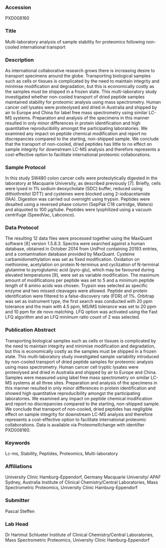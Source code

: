 ### Accession
PXD008160

### Title
Multi-laboratory analysis of sample stability for proteomics following non-cooled international transport

### Description
As international collaborative research grows there is increasing desire to transport specimens around the globe. Transporting biological samples such as cells or tissues is complicated by the need to maintain integrity and minimise modification and degradation, but this is economically costly as the samples must be shipped in a frozen state. This multi-laboratory study investigated whether non-cooled transport of dried peptide samples maintained stability for proteomic analysis using mass spectrometry. Human cancer cell lysates were proteolysed and dried in Australia and shipped by air to Europe and China for label free mass spectrometry using similar LC-MS systems. Preparation and analysis of the specimens in this manner resulted in only minor differences in protein identification and high quantitative reproducibility amongst the participating laboratories. We examined any impact on peptide chemical modification and report no discrepancies compared to the starting, non-shipped sample. We conclude that the transport of non-cooled, dried peptides has little to no effect on sample integrity for downstream LC-MS analysis and therefore represents a cost-effective option to facilitate international proteomic collaborations.

### Sample Protocol
In this study SW480 colon cancer cells were proteolytically digested in the laboratory at Macquarie University, as described previously [7]. Briefly, cells were lysed in 1% sodium deoxycholate (SDC) buffer, reduced using dithiothreitol (DTT) and cysteines were blocked using 2-iodoacetamide (IAA). Digestion was carried out overnight using trypsin. Peptides were desalted using a reversed phase column (SepPak C18 cartridge, Waters) and aliquoted to 100 µg/tube. Peptides were lyophilized using a vacuum centrifuge (SpeedVac, Labconco).

### Data Protocol
The resulting 12 data files were processed together using the MaxQuant software [8] version 1.5.8.3. Spectra were searched against a human database, obtained in October 2014 from UniProt containing 20193 entries, and a contamination database provided by MaxQuant. Cysteine carbamidomethylation was set as fixed modification. Oxidation on methionine, acetylation on protein N-terminus and cyclization of N-terminal glutamine to pyroglutamic acid (pyro-glu), which may be favoured during elevated temperatures [9], were set as variable modification. The maximum amount of modifications per peptide was set to 5 and a minimum peptide length of 6 amino acids was chosen. Trypsin was selected as specific enzyme and two missed cleavages were allowed. Peptide and protein identification were filtered to a false-discovery rate (FDR) of 1%. Orbitrap was set as instrument type, the first search was conducted with 20 ppm tolerance and the main with 4.5 ppm, MS/MS tolerance was set to 20 ppm and 10 ppm for de novo matching. LFQ option was activated using the Fast LFQ algorithm and an LFQ minimum ratio count of 2 was selected.

### Publication Abstract
Transporting biological samples such as cells or tissues is complicated by the need to maintain integrity and minimise modification and degradation, but this is economically costly as the samples must be shipped in a frozen state. This multi-laboratory study investigated sample variability introduced by non-cooled transport of dried peptide samples for proteomic analysis using mass spectrometry. Human cancer cell tryptic lysates were proteolysed and dried in Australia and shipped by air to Europe and China. Samples were measured using label free mass spectrometry on similar LC-MS systems at all three sites. Preparation and analysis of the specimens in this manner resulted in only minor differences in protein identification and showed high quantitative reproducibility amongst the participating laboratories. We examined any impact on peptide chemical modification and report no discrepancies compared to the starting, non-shipped sample. We conclude that transport of non-cooled, dried peptides has negligible effect on sample integrity for downstream LC-MS analysis and therefore represents a cost-effective option to facilitate international proteomic collaborations. Data is available via ProteomeXchange with identifier PXD008160.

### Keywords
Lc-ms, Stability, Peptides, Proteomics, Multi-laboratory

### Affiliations
University Clinic Hamburg-Eppendorf, Germany
Macquarie University/ APAF Sydney, Australia
Institute of Clinical Chemistry/Central Laboratories, Mass Spectrometric Proteomics, University Clinic Hamburg-Eppendorf

### Submitter
Pascal Steffen

### Lab Head
Dr Hartmut Schlueter
Institute of Clinical Chemistry/Central Laboratories, Mass Spectrometric Proteomics, University Clinic Hamburg-Eppendorf


